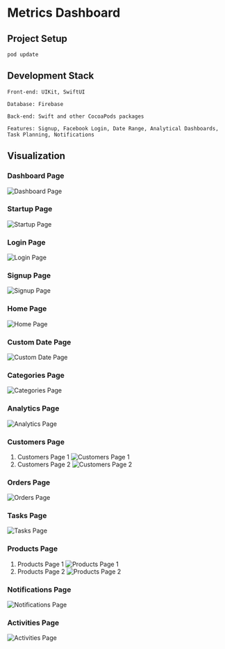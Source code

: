 # Metrics Dashboard


## Project Setup
```
pod update
```


## Development Stack
```
Front-end: UIKit, SwiftUI

Database: Firebase

Back-end: Swift and other CocoaPods packages

Features: Signup, Facebook Login, Date Range, Analytical Dashboards, Task Planning, Notifications
```


## Visualization

### Dashboard Page
![Dashboard Page](https://github.com/Yrh7383111/Metrics-Dashboard/blob/master/Visualizations/Dashboard.png)

### Startup Page
![Startup Page](https://github.com/Yrh7383111/Metrics-Dashboard/blob/master/Visualizations/Startup.png)

### Login Page
![Login Page](https://github.com/Yrh7383111/Metrics-Dashboard/blob/master/Visualizations/Login.png)

### Signup Page
![Signup Page](https://github.com/Yrh7383111/Metrics-Dashboard/blob/master/Visualizations/Signup.png)

### Home Page
![Home Page](https://github.com/Yrh7383111/Metrics-Dashboard/blob/master/Visualizations/Home.png)

### Custom Date Page
![Custom Date Page](https://github.com/Yrh7383111/Metrics-Dashboard/blob/master/Visualizations/Custom%20Date.png)

### Categories Page
![Categories Page](https://github.com/Yrh7383111/Metrics-Dashboard/blob/master/Visualizations/Categories.png)

### Analytics Page
![Analytics Page](https://github.com/Yrh7383111/Metrics-Dashboard/blob/master/Visualizations/Analytics.png)

### Customers Page
1. Customers Page 1
![Customers Page 1](https://github.com/Yrh7383111/Metrics-Dashboard/blob/master/Visualizations/Customers%20-%201.png)
2. Customers Page 2
![Customers Page 2](https://github.com/Yrh7383111/Metrics-Dashboard/blob/master/Visualizations/Customers%20-%202.png)

### Orders Page
![Orders Page](https://github.com/Yrh7383111/Metrics-Dashboard/blob/master/Visualizations/Orders.png)

### Tasks Page
![Tasks Page](https://github.com/Yrh7383111/Metrics-Dashboard/blob/master/Visualizations/Tasks.png)

### Products Page
1. Products Page 1
![Products Page 1](https://github.com/Yrh7383111/Metrics-Dashboard/blob/master/Visualizations/Products%20-%201.png)
2. Products Page 2
![Products Page 2](https://github.com/Yrh7383111/Metrics-Dashboard/blob/master/Visualizations/Products%20-%202.png)

### Notifications Page
![Notifications Page](https://github.com/Yrh7383111/Metrics-Dashboard/blob/master/Visualizations/Notifications.png)

### Activities Page
![Activities Page](https://github.com/Yrh7383111/Metrics-Dashboard/blob/master/Visualizations/Activities.png)
